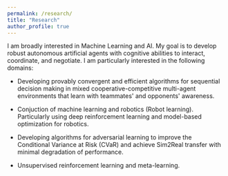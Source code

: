 ```yaml
---
permalink: /research/
title: "Research"
author_profile: true
---
```


I am broadly interested in Machine Learning and AI. My goal is to develop robust autonomous artificial agents with cognitive abilities to interact, coordinate, and negotiate. I am particularly interested in the following domains:

* Developing provably convergent and efficient algorithms for sequential decision making in mixed cooperative-competitive multi-agent environments that learn with teammates' and opponents' awareness.

* Conjuction of machine learning and robotics (Robot learning). Particularly using deep reinforcement learning and model-based optimization for robotics.

* Developing algorithms for adversarial learning to improve the Conditional Variance at Risk (CVaR) and achieve Sim2Real transfer with minimal degradation of performance.

* Unsupervised reinforcement learning and meta-learning.
